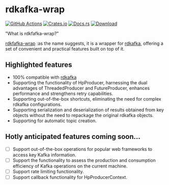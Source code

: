 # rdkafka-wrap

[docsrs]: https://docs.rs/rdkafka-wrap

[![GitHub Actions](https://github.com/baoyachi/rdkafka-wrap/workflows/check/badge.svg)](https://github.com/baoyachi/rdkafka-wrap/actions?query=workflow%3Abuild)
[![Crates.io](https://img.shields.io/crates/v/rdkafka-wrap.svg)](https://crates.io/crates/rdkafka-wrap)
[![Docs.rs](https://docs.rs/rdkafka-wrap/badge.svg)](https://docs.rs/rdkafka-wrap)
[![Download](https://img.shields.io/crates/d/rdkafka-wrap)](https://crates.io/crates/rdkafka-wrap)

"What is rdkfafka-wrap?"

[rdkfafka-wrap](https://github.com/baoyachi/rdkafka-wrap) :as the name suggests, it is a wrapper for [rdkafka](https://crates.io/crates/rdkafka), offering a set of convenient and practical features built on top of it.


## Highlighted features
* 100% compatible with [rdkafka](https://crates.io/crates/rdkafka)
* Supporting the functionality of HpProducer, harnessing the dual advantages of ThreadedProducer and FutureProducer, enhances performance and strengthens retry capabilities.
* Supporting out-of-the-box shortcuts, eliminating the need for complex rdkafka configurations.
* Supporting serialization and deserialization of results obtained from key objects without the need to repackage the original rdkafka objects.
* Supporting for automatic topic creation.

## Hotly anticipated features coming soon...
- [ ] Support out-of-the-box operations for popular web frameworks to access key Kafka information.
- [ ] Support the functionality to assess the production and consumption efficiency of Kafka operations on the current machine.
- [ ] Support rate limiting functionality.
- [ ] Support callback functionality for HpProducerContext.